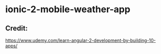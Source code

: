 # ionic-2-mobile-weather-app

## Credit:
https://www.udemy.com/learn-angular-2-development-by-building-10-apps/
